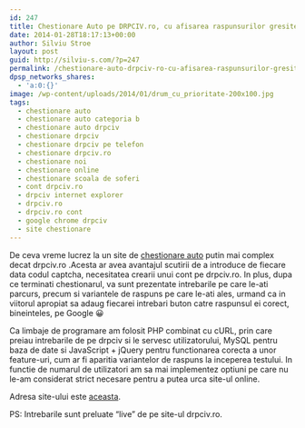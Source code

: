 ```yaml
---
id: 247
title: Chestionare Auto pe DRPCIV.ro, cu afisarea raspunsurilor gresite!
date: 2014-01-28T18:17:13+00:00
author: Silviu Stroe
layout: post
guid: http://silviu-s.com/?p=247
permalink: /chestionare-auto-drpciv-ro-cu-afisarea-raspunsurilor-gresite/
dpsp_networks_shares:
  - 'a:0:{}'
image: /wp-content/uploads/2014/01/drum_cu_prioritate-200x100.jpg
tags:
  - chestionare auto
  - chestionare auto categoria b
  - chestionare auto drpciv
  - chestionare drpciv
  - chestionare drpciv pe telefon
  - chestionare drpciv.ro
  - chestionare noi
  - chestionare online
  - chestionare scoala de soferi
  - cont drpciv.ro
  - drpciv internet explorer
  - drpciv.ro
  - drpciv.ro cont
  - google chrome drpciv
  - site chestionare
---
```

De ceva vreme lucrez la un site de <a title="chestionare auto" href="http://chestionare-auto.us" target="_blank">chestionare auto</a> putin mai complex decat drpciv.ro .Acesta ar avea avantajul scutirii de a introduce de fiecare data codul captcha, necesitatea crearii unui cont pe drpciv.ro. In plus, dupa ce terminati chestionarul, va sunt prezentate intrebarile pe care le-ati parcurs, precum si variantele de raspuns pe care le-ati ales, urmand ca in viitorul apropiat sa adaug fiecarei intrebari buton catre raspunsul ei corect, bineinteles, pe Google 😀

Ca limbaje de programare am folosit PHP combinat cu cURL, prin care preiau intrebarile de pe drpciv si le servesc utilizatorului, MySQL pentru baza de date si JavaScript + jQuery pentru functionarea corecta a unor feature-uri, cum ar fi aparitia variantelor de raspuns la inceperea testului. In functie de numarul de utilizatori am sa mai implementez optiuni pe care nu le-am considerat strict necesare pentru a putea urca site-ul online.

Adresa site-ului este <a title="chestionare auto categoria b" href="http://chestionare-auto.us" target="_blank">aceasta</a>.

PS: Intrebarile sunt preluate &#8220;live&#8221; de pe site-ul drpciv.ro.